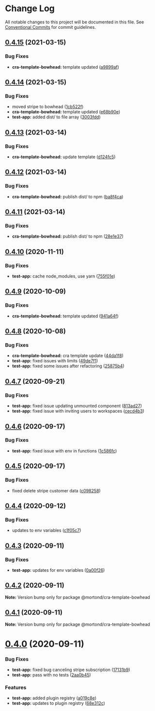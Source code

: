 # Change Log

All notable changes to this project will be documented in this file.
See [Conventional Commits](https://conventionalcommits.org) for commit guidelines.

## [0.4.15](https://github.com/daithimorton/bowhead/compare/@mortond/cra-template-bowhead@0.4.14...@mortond/cra-template-bowhead@0.4.15) (2021-03-15)


### Bug Fixes

* **cra-template-bowhead:** template updated ([a9899af](https://github.com/daithimorton/bowhead/commit/a9899af48a24504da45a553c5ed240c0c8eaf332))





## [0.4.14](https://github.com/daithimorton/bowhead/compare/@mortond/cra-template-bowhead@0.4.13...@mortond/cra-template-bowhead@0.4.14) (2021-03-15)


### Bug Fixes

* moved stripe to bowhead ([1cb522f](https://github.com/daithimorton/bowhead/commit/1cb522fc9757207ef7d65ee5ee24d9e36add1d2c))
* **cra-template-bowhead:** template updated ([e68b90e](https://github.com/daithimorton/bowhead/commit/e68b90eb080d57edeb2422170ab5d86722c9c2cf))
* **test-app:** added dist/ to file array ([3003fdd](https://github.com/daithimorton/bowhead/commit/3003fdd5cec69e08e0036564915657101194871c))





## [0.4.13](https://github.com/daithimorton/bowhead/compare/@mortond/cra-template-bowhead@0.4.12...@mortond/cra-template-bowhead@0.4.13) (2021-03-14)


### Bug Fixes

* **cra-template-bowhead:** update template ([d124fc5](https://github.com/daithimorton/bowhead/commit/d124fc5353f381d32fdf9235a8105d5a9b154653))





## [0.4.12](https://github.com/daithimorton/bowhead/compare/@mortond/cra-template-bowhead@0.4.11...@mortond/cra-template-bowhead@0.4.12) (2021-03-14)


### Bug Fixes

* **cra-template-bowhead:** publish dist/ to npm ([ba8f4ca](https://github.com/daithimorton/bowhead/commit/ba8f4ca4afcea1b367f54a4d03dfbfb31abecadd))





## [0.4.11](https://github.com/daithimorton/bowhead/compare/@mortond/cra-template-bowhead@0.4.10...@mortond/cra-template-bowhead@0.4.11) (2021-03-14)


### Bug Fixes

* **cra-template-bowhead:** publish dist/ to npm ([28e1e37](https://github.com/daithimorton/bowhead/commit/28e1e374c4d8c10d1b15c082695ea331b04b25ba))





## [0.4.10](https://github.com/daithimorton/bowhead/compare/@mortond/cra-template-bowhead@0.4.9...@mortond/cra-template-bowhead@0.4.10) (2020-11-11)


### Bug Fixes

* **test-app:** cache node_modules, use yarn ([755f01e](https://github.com/daithimorton/bowhead/commit/755f01e1dab37a3e948e56e142a8e9e150e4e6ea))





## [0.4.9](https://github.com/daithimorton/bowhead/compare/@mortond/cra-template-bowhead@0.4.8...@mortond/cra-template-bowhead@0.4.9) (2020-10-09)


### Bug Fixes

* **cra-template-bowhead:** template updated ([941a64f](https://github.com/daithimorton/bowhead/commit/941a64f49999baed0db56556476a188b43ccb599))





## [0.4.8](https://github.com/daithimorton/bowhead/compare/@mortond/cra-template-bowhead@0.4.7...@mortond/cra-template-bowhead@0.4.8) (2020-10-08)


### Bug Fixes

* **cra-template-bowhead:** cra template update ([44da1f8](https://github.com/daithimorton/bowhead/commit/44da1f8f6fd1a679503df632520b3a4f935df686))
* **test-app:** fixed issues with limits ([49de7f1](https://github.com/daithimorton/bowhead/commit/49de7f1b078a24358582139e177c4f80a020f775))
* **test-app:** fixed some issues after refactoring ([25875b4](https://github.com/daithimorton/bowhead/commit/25875b48bd310fd08c98ba31fe1eead067ecddf4))





## [0.4.7](https://github.com/daithimorton/bowhead/compare/@mortond/cra-template-bowhead@0.4.6...@mortond/cra-template-bowhead@0.4.7) (2020-09-21)


### Bug Fixes

* **test-app:** fixed issue updating unmounted component ([813ad27](https://github.com/daithimorton/bowhead/commit/813ad27614d66345ba34a4fe95d862da84d3cde5))
* **test-app:** fixed issue with inviting users to workspaces ([cecd4b3](https://github.com/daithimorton/bowhead/commit/cecd4b3f6e805f7f5e811b78cff4d8c0afe8e27f))





## [0.4.6](https://github.com/daithimorton/bowhead/compare/@mortond/cra-template-bowhead@0.4.5...@mortond/cra-template-bowhead@0.4.6) (2020-09-17)


### Bug Fixes

* **test-app:** fixed issue with env in functions ([1c586fc](https://github.com/daithimorton/bowhead/commit/1c586fcf75c27e9d5075edbd56d0f48d104e4dc2))





## [0.4.5](https://github.com/daithimorton/bowhead/compare/@mortond/cra-template-bowhead@0.4.4...@mortond/cra-template-bowhead@0.4.5) (2020-09-17)


### Bug Fixes

* fixed delete stripe customer data ([c098258](https://github.com/daithimorton/bowhead/commit/c0982583ee4856b26b49e90419fcb1f1cf3c3d13))





## [0.4.4](https://github.com/daithimorton/bowhead/compare/@mortond/cra-template-bowhead@0.4.3...@mortond/cra-template-bowhead@0.4.4) (2020-09-12)


### Bug Fixes

* updates to env variables ([c1f05c7](https://github.com/daithimorton/bowhead/commit/c1f05c71550e19d707263711bfee0785921feb8a))





## [0.4.3](https://github.com/daithimorton/bowhead/compare/@mortond/cra-template-bowhead@0.4.2...@mortond/cra-template-bowhead@0.4.3) (2020-09-11)


### Bug Fixes

* **test-app:** updates for env variables ([0a00f26](https://github.com/daithimorton/bowhead/commit/0a00f261d84eea14467a5e652048b43c7f78f380))





## [0.4.2](https://github.com/daithimorton/bowhead/compare/@mortond/cra-template-bowhead@0.4.1...@mortond/cra-template-bowhead@0.4.2) (2020-09-11)

**Note:** Version bump only for package @mortond/cra-template-bowhead





## [0.4.1](https://github.com/daithimorton/bowhead/compare/@mortond/cra-template-bowhead@0.4.0...@mortond/cra-template-bowhead@0.4.1) (2020-09-11)

**Note:** Version bump only for package @mortond/cra-template-bowhead





# [0.4.0](https://github.com/daithimorton/bowhead/compare/@mortond/cra-template-bowhead@0.3.7...@mortond/cra-template-bowhead@0.4.0) (2020-09-11)


### Bug Fixes

* **test-app:** fixed bug canceling stripe subscription ([17131b9](https://github.com/daithimorton/bowhead/commit/17131b921dc9aa56682d1457dfebf8617c81fd7b))
* **test-app:** pass with no tests ([2aa0b45](https://github.com/daithimorton/bowhead/commit/2aa0b45c143b629176efcfb31a3bd7041214a84f))


### Features

* **test-app:** added plugin registry ([a019c8e](https://github.com/daithimorton/bowhead/commit/a019c8e3fd57a4ce7dee0dd977cea04e3c03db93))
* **test-app:** updates to plugin registry ([68e312c](https://github.com/daithimorton/bowhead/commit/68e312cb42304f2e229dd8c309d1be3afc602a6f))

